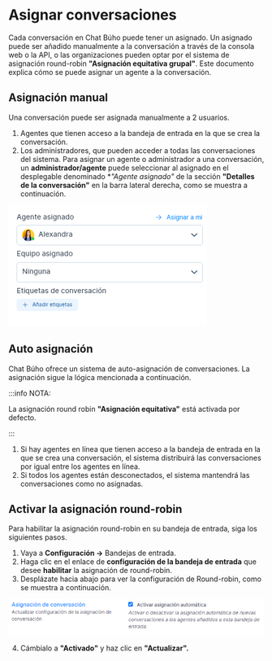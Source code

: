 # Asignar conversaciones
Cada conversación en Chat Búho puede tener un asignado. Un asignado puede ser añadido manualmente a la conversación a través de la consola web o la API, o las organizaciones pueden optar por el sistema de asignación round-robin **"Asignación equitativa grupal"**. Este documento explica cómo se puede asignar un agente a la conversación.

## Asignación manual

Una conversación puede ser asignada manualmente a 2 usuarios.

1. Agentes que tienen acceso a la bandeja de entrada en la que se crea la conversación.
2. Los administradores, que pueden acceder a todas las conversaciones del sistema.
Para asignar un agente o administrador a una conversación, un **administrador/agente** puede seleccionar al asignado en el desplegable denominado **"Agente asignado"* de la sección **"Detalles de la conversación"** en la barra lateral derecha, como se muestra a continuación.

![Alt text](img/Asignar-conversaciones-01.png)

## Auto asignación
Chat Búho ofrece un sistema de auto-asignación de conversaciones. La asignación sigue la lógica mencionada a continuación.

:::info NOTA:

La asignación round robin **"Asignación equitativa"** está activada por defecto.

:::

1. Si hay agentes en línea que tienen acceso a la bandeja de entrada en la que se crea una conversación, el sistema distribuirá las conversaciones por igual entre los agentes en línea.
2. Si todos los agentes están desconectados, el sistema mantendrá las conversaciones como no asignadas.

## Activar la asignación round-robin

Para habilitar la asignación round-robin en su bandeja de entrada, siga los siguientes pasos.

1. Vaya a **Configuración ->** Bandejas de entrada.
2. Haga clic en el enlace de **configuración de la bandeja de entrada** que desee **habilitar** la asignación de round-robin.
3. Desplázate hacia abajo para ver la configuración de Round-robin, como se muestra a continuación.

![Alt text](img/Asignar-conversaciones-02.png)

4. Cámbialo a **"Activado"** y haz clic en **"Actualizar".**